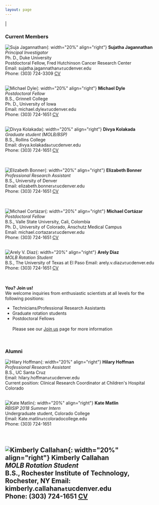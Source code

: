 ```yaml
---
layout: page
---
```

|

### Current Members
      
      
![Suja Jagannathan](/img/SJ_photo_for_flyer.jpg){: width="20%" align="right"}
**Sujatha Jagannathan**  
*Principal Investigator*  
Ph. D., Duke University    
Postdoctoral Fellow, Fred Hutchinson Cancer Research Center  
Email: sujatha.jagannathan`at`ucdenver.edu  
Phone: (303) 724-3309
<a href="/docs/jagannathan-cv.pdf">CV</a>&nbsp;
<a href="http://scholar.google.com/citations?user=AhRVE-MAAAAJ" target="new"><i class="ai ai-google-scholar-square ai-fw"></i></a>&nbsp; 
<a href="http://twitter.com/RNA_biologist" target="new"><i class="fa fa-twitter fa-fw"></i></a>  
<br />

![Michael Dyle](/img/mike-dyle.JPG){: width="20%" align="right"}
**Michael Dyle**  
*Postdoctoral Fellow*  
B.S., Grinnell College  
Ph. D., University of Iowa  
Email: michael.dyle`at`ucdenver.edu  
Phone: (303) 724-1651
<a href="/docs/dyle-resume.pdf">CV</a>&nbsp;  
<br />

![Divya Kolakada](/img/divya-kolakada.jpg){: width="20%" align="right"}
**Divya Kolakada**  
*Graduate student (MOLB/BSP)*  
B.S., Rollins College   
Email: divya.kolakada`at`ucdenver.edu  
Phone: (303) 724-1651
<a href="/docs/kolakada_resume.pdf">CV</a>&nbsp;  
<br />
<br />

![Elizabeth Bonner](/img/elizabeth-bonner.jpg){: width="20%" align="right"}
**Elizabeth Bonner**  
*Professional Research Assistant*  
B.S., University of Denver    
Email: elizabeth.bonner`at`ucdenver.edu  
Phone: (303) 724-1651
<a href="/docs/bonner-resume.pdf">CV</a>&nbsp;  
<br />
<br />

![Michael Cortázar](/img/cortazar.png){: width="20%" align="right"}
**Michael Cortázar**  
*Postdoctoral Fellow*  
B.S., Valle State University, Cali, Colombia  
Ph. D., University of Colorado, Anschutz Medical Campus  
Email: michael.cortazar`at`ucdenver.edu  
Phone: (303) 724-1651
<a href="/docs/cortazar-resume.pdf">CV</a>&nbsp;  
<br />

![Arely V. Diaz](/img/diaz.jpg){: width="20%" align="right"}
**Arely Diaz**  
*MOLB Rotation Student*  
B.S., The University of Texas at El Paso 
Email: arely.v.diaz`at`ucdenver.edu  
Phone: (303) 724-1651
<a href="/docs/diaz-cv.pdf">CV</a>&nbsp;  
<br />
<br />


**You? Join us!**  
We welcome inquiries from enthusiastic scientists at all levels for the following positions:
- Technicians/Professional Research Assistants  
- Graduate rotation students
- Postdoctoral Fellows  
<br>Please see our [Join us](https://jagannathan-lab.github.io/joinus/) page for more information  
<br />

### Alumni
![Hilary Hoffman](/img/hilary-hoffman.jpg){: width="20%" align="right"}
**Hilary Hoffman**  
*Professional Research Assistant*  
B.S., UC Santa Cruz    
Email: hilary.hoffman`at`ucdenver.edu  
Current position: Clinical Research Coordinator at Children's Hospital Colorado
<br />
<br />  

![Kate Matlin](/img/kate-matlin.jpeg){: width="20%" align="right"}
**Kate Matlin**  
*RBISIP 2018 Summer Intern*  
Undergraduate student, Colorado College  
Email: Kate.matlin`at`coloradocollege.edu  
Phone: (303) 724-1651
<br />
<br />
<br />

![Kimberly Callahan](/img/callahan.jpeg){: width="20%" align="right"}
**Kimberly Callahan**  
*MOLB Rotation Student*  
B.S., Rochester Institute of Technology, Rochester, NY 
Email: kimberly.callahan`at`ucdenver.edu  
Phone: (303) 724-1651
<a href="/docs/callahan-resume.pdf">CV</a>&nbsp;  
<br />
<br />
---
